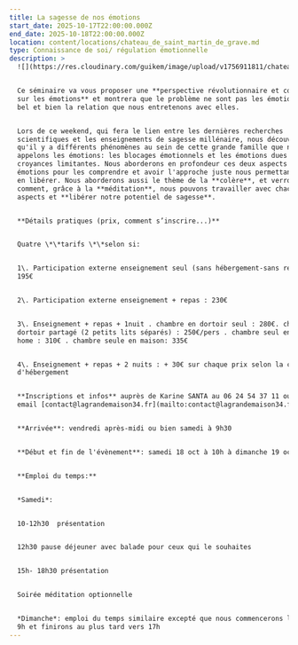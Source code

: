 ```yaml
---
title: La sagesse de nos émotions
start_date: 2025-10-17T22:00:00.000Z
end_date: 2025-10-18T22:00:00.000Z
location: content/locations/chateau_de_saint_martin_de_grave.md
type: Connaissance de soi/ régulation émotionnelle
description: >
  ![](https://res.cloudinary.com/guikem/image/upload/v1756911811/chateau_jyg7ra_d0ai7j.jpg)


  Ce séminaire va vous proposer une **perspective révolutionnaire et complète
  sur les émotions** et montrera que le problème ne sont pas les émotions mais
  bel et bien la relation que nous entretenons avec elles.


  Lors de ce weekend, qui fera le lien entre les dernières recherches
  scientifiques et les enseignements de sagesse millénaire, nous découvrirons
  qu'il y a différents phénomènes au sein de cette grande famille que nous
  appelons les émotions: les blocages émotionnels et les émotions dues aux
  croyances limitantes. Nous aborderons en profondeur ces deux aspects des
  émotions pour les comprendre et avoir l'approche juste nous permettant de nous
  en libérer. Nous aborderons aussi le thème de la **colère**, et verrons
  comment, grâce à la **méditation**, nous pouvons travailler avec chacun de ces
  aspects et **libérer notre potentiel de sagesse**.


  **Détails pratiques (prix, comment s’inscrire...)**


  Quatre \*\*tarifs \*\*selon si:


  1\. Participation externe enseignement seul (sans hébergement-sans repas) :
  195€


  2\. Participation externe enseignement + repas : 230€


  3\. Enseignement + repas + 1nuit . chambre en dortoir seul : 280€. chambre en
  dortoir partagé (2 petits lits séparés) : 250€/pers . chambre seul en mobil
  home : 310€ . chambre seule en maison: 335€


  4\. Enseignement + repas + 2 nuits : + 30€ sur chaque prix selon la catégorie
  d'hébergement


  **Inscriptions et infos** auprès de Karine SANTA au 06 24 54 37 11 ou par
  email [contact@lagrandemaison34.fr](mailto:contact@lagrandemaison34.fr)


  **Arrivée**: vendredi après-midi ou bien samedi à 9h30


  **Début et fin de l'évènement**: samedi 18 oct à 10h à dimanche 19 oct à 17h


  **Emploi du temps:**


  *Samedi*:


  10-12h30  présentation


  12h30 pause déjeuner avec balade pour ceux qui le souhaites


  15h- 18h30 présentation


  Soirée méditation optionnelle


  *Dimanche*: emploi du temps similaire excepté que nous commencerons le matin à
  9h et finirons au plus tard vers 17h
---
```


